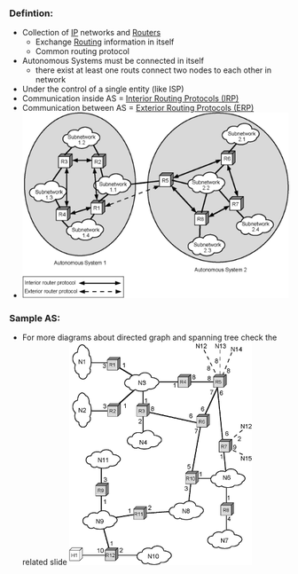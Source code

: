 ### Defintion:
- Collection of [IP](IP.md) networks and [Routers](Routers.md) 
	- Exchange [Routing](Routing.md)  information in itself
	- Common routing protocol
- Autonomous Systems must be connected in itself
	- there exist at least one routs connect two nodes to each other in network
- Under the control of a single entity (like ISP)
- Communication inside AS = [Interior Routing Protocols (IRP)](Interior%20Routing%20Protocols%20(IRP).md)
- Communication between AS = [Exterior Routing Protocols (ERP)](Exterior%20Routing%20Protocols%20(ERP).md)
- ![IRP&ERP|500](Attachments/IRP&ERP.png)
### Sample AS:
- For more diagrams about directed graph and spanning tree check the related slide
![](Attachments/AS.png)